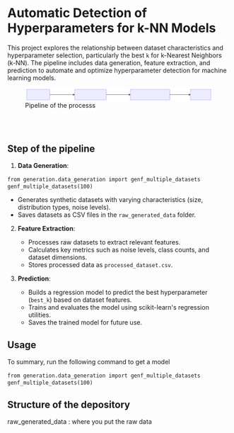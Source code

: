 # **Automatic Detection of Hyperparameters for k-NN Models**

This project explores the relationship between dataset characteristics and hyperparameter selection, particularly the best `k` for k-Nearest Neighbors (k-NN). The pipeline includes data generation, feature extraction, and prediction to automate and optimize hyperparameter detection for machine learning models.

<figure>
  <img style="float: left;" src="fig/fig1.mmd.svg"/>
   <figcaption>Pipeline of the processs</figcaption>

</figure>

<br>
<br>

## **Step of the pipeline**

1. **Data Generation**:
```
from generation.data_generation import genf_multiple_datasets
genf_multiple_datasets(100)
```
   - Generates synthetic datasets with varying characteristics (size, distribution types, noise levels).
   - Saves datasets as CSV files in the `raw_generated_data` folder.




2. **Feature Extraction**:
   - Processes raw datasets to extract relevant features.
   - Calculates key metrics such as noise levels, class counts, and dataset dimensions.
   - Stores processed data as `processed_dataset.csv`.

3. **Prediction**:
   - Builds a regression model to predict the best hyperparameter (`best_k`) based on dataset features.
   - Trains and evaluates the model using scikit-learn's regression utilities.
   - Saves the trained model for future use.

## **Usage**
To summary, run the following command to get a model 
```
from generation.data_generation import genf_multiple_datasets
genf_multiple_datasets(100)
```
## **Structure of the depository**

raw_generated_data : where you put the raw data